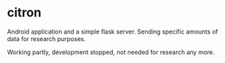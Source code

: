 # citron
Android application and a simple flask server. Sending specific amounts of data for research purposes.

Working partly, development stopped, not needed for research any more. 
